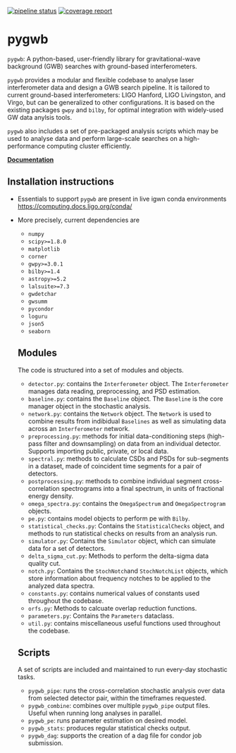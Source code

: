 [![pipeline status](https://git.ligo.org/pygwb/pygwb/badges/master/pipeline.svg)](https://git.ligo.org/pygwb/pygwb/-/pipelines)
[![coverage report](https://git.ligo.org/pygwb/pygwb/badges/master/coverage.svg)](https://git.ligo.org/pygwb/pygwb/-/commits/master)

# pygwb

`pygwb`: A python-based, user-friendly library for gravitational-wave background (GWB) searches with ground-based interferometers.

`pygwb` provides a modular and flexible codebase to analyse laser interferometer data and design a GWB search pipeline. It is tailored to current ground-based interferometers: LIGO Hanford, LIGO Livingston, and Virgo, but can be generalized to other configurations. It is based on the existing packages `gwpy` and `bilby`, for optimal integration with widely-used GW data anylsis tools.

`pygwb` also includes a set of pre-packaged analysis scripts which may be used to analyse data and perform large-scale searches on a high-performance computing cluster efficiently.


[**Documentation**](https://pygwb.docs.ligo.org/pygwb/)

## Installation instructions

* Essentials to support `pygwb` are present in live igwn conda environments
https://computing.docs.ligo.org/conda/

* More precisely, current dependencies are
  * `numpy`
  * `scipy>=1.8.0`
  * `matplotlib`
  * `corner`
  * `gwpy>=3.0.1`
  * `bilby>=1.4`
  * `astropy>=5.2`
  * `lalsuite>=7.3`
  * `gwdetchar`
  * `gwsumm`
  * `pycondor`
  * `loguru`
  * `json5`
  * `seaborn`

  ## Modules

  The code is structured into a set of modules and objects.

  * `detector.py`: contains the `Interferometer` object. The `Interferometer` manages data reading, preprocessing, and PSD estimation.
  * `baseline.py`: contains the `Baseline` object. The `Baseline` is the core manager object in the stochastic analysis.
  * `network.py`:  contains the `Network` object. The `Network` is used to combine results from indibidual `Baselines` as well as simulating data across an `Interferometer` network.
  * `preprocessing.py`: methods for initial data-conditioning steps (high-pass filter and downsampling) on data from an individual detector. Supports importing public, private, or local data.
  * `spectral.py`: methods to calculate CSDs and PSDs for sub-segments in a dataset, made of coincident time segments for a pair of detectors.
  * `postprocessing.py`: methods to combine individual segment cross-correlation spectrograms into a final spectrum, in units of fractional energy density.
  * `omega_spectra.py`: contains the `OmegaSpectrum` and `OmegaSpectrogram` objects.
  * `pe.py`: contains model objects to perform pe with `Bilby`.
  * `statistical_checks.py`: Contains the `StatisticalChecks` object, and methods to run statistical checks on results from an analysis run.
  * `simulator.py`: Contains the `Simulator` object, which can simulate data for a set of detectors.
  * `delta_sigma_cut.py`: Methods to perform the delta-sigma data quality cut.
  * `notch.py`: Contains the `StochNotch`and `StochNotchList` objects, which store information about frequency notches to be applied to the analyzed data spectra.
  * `constants.py`: contains numerical values of constants used throughout the codebase.
  * `orfs.py`: Methods to calcuate overlap reduction functions.
  * `parameters.py`: Contains the `Parameters` dataclass.
  * `util.py`: contains miscellaneous useful functions used throughout the codebase.

  ## Scripts

  A set of scripts are included and maintained to run every-day stochastic tasks.
  * `pygwb_pipe`: runs the cross-correlation stochastic analysis over data from selected detector pair, within the timeframes requested.
  * `pygwb_combine`: combines over multiple `pygwb_pipe` output files. Useful when running long analyses in parallel.
  * `pygwb_pe`: runs parameter estimation on desired model.
  * `pygwb_stats`: produces regular statistical checks output.
  * `pygwb_dag`: supports the creation of a dag file for condor job submission.
